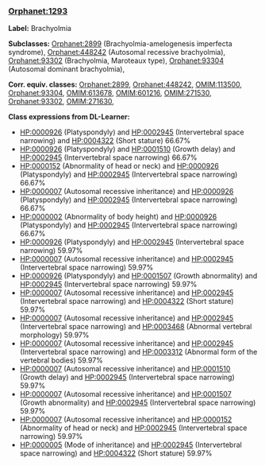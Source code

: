 
### [Orphanet:1293](http://www.orpha.net/ORDO/Orphanet_1293)
**Label:** Brachyolmia

**Subclasses:** [Orphanet:2899](http://www.orpha.net/ORDO/Orphanet_2899) (Brachyolmia-amelogenesis imperfecta syndrome), [Orphanet:448242](http://www.orpha.net/ORDO/Orphanet_448242) (Autosomal recessive brachyolmia), [Orphanet:93302](http://www.orpha.net/ORDO/Orphanet_93302) (Brachyolmia, Maroteaux type), [Orphanet:93304](http://www.orpha.net/ORDO/Orphanet_93304) (Autosomal dominant brachyolmia), 

**Corr. equiv. classes:** [Orphanet:2899](http://www.orpha.net/ORDO/Orphanet_2899), [Orphanet:448242](http://www.orpha.net/ORDO/Orphanet_448242), [OMIM:113500](http://purl.obolibrary.org/obo/OMIM_113500), [Orphanet:93304](http://www.orpha.net/ORDO/Orphanet_93304), [OMIM:613678](http://purl.obolibrary.org/obo/OMIM_613678), [OMIM:601216](http://purl.obolibrary.org/obo/OMIM_601216), [OMIM:271530](http://purl.obolibrary.org/obo/OMIM_271530), [Orphanet:93302](http://www.orpha.net/ORDO/Orphanet_93302), [OMIM:271630](http://purl.obolibrary.org/obo/OMIM_271630), 

**Class expressions from DL-Learner:**

- [HP:0000926](http://purl.obolibrary.org/obo/HP_0000926) (Platyspondyly) and [HP:0002945](http://purl.obolibrary.org/obo/HP_0002945) (Intervertebral space narrowing) and [HP:0004322](http://purl.obolibrary.org/obo/HP_0004322) (Short stature) 66.67%
- [HP:0000926](http://purl.obolibrary.org/obo/HP_0000926) (Platyspondyly) and [HP:0001510](http://purl.obolibrary.org/obo/HP_0001510) (Growth delay) and [HP:0002945](http://purl.obolibrary.org/obo/HP_0002945) (Intervertebral space narrowing) 66.67%
- [HP:0000152](http://purl.obolibrary.org/obo/HP_0000152) (Abnormality of head or neck) and [HP:0000926](http://purl.obolibrary.org/obo/HP_0000926) (Platyspondyly) and [HP:0002945](http://purl.obolibrary.org/obo/HP_0002945) (Intervertebral space narrowing) 66.67%
- [HP:0000007](http://purl.obolibrary.org/obo/HP_0000007) (Autosomal recessive inheritance) and [HP:0000926](http://purl.obolibrary.org/obo/HP_0000926) (Platyspondyly) and [HP:0002945](http://purl.obolibrary.org/obo/HP_0002945) (Intervertebral space narrowing) 66.67%
- [HP:0000002](http://purl.obolibrary.org/obo/HP_0000002) (Abnormality of body height) and [HP:0000926](http://purl.obolibrary.org/obo/HP_0000926) (Platyspondyly) and [HP:0002945](http://purl.obolibrary.org/obo/HP_0002945) (Intervertebral space narrowing) 66.67%
- [HP:0000926](http://purl.obolibrary.org/obo/HP_0000926) (Platyspondyly) and [HP:0002945](http://purl.obolibrary.org/obo/HP_0002945) (Intervertebral space narrowing) 59.97%
- [HP:0000007](http://purl.obolibrary.org/obo/HP_0000007) (Autosomal recessive inheritance) and [HP:0002945](http://purl.obolibrary.org/obo/HP_0002945) (Intervertebral space narrowing) 59.97%
- [HP:0000926](http://purl.obolibrary.org/obo/HP_0000926) (Platyspondyly) and [HP:0001507](http://purl.obolibrary.org/obo/HP_0001507) (Growth abnormality) and [HP:0002945](http://purl.obolibrary.org/obo/HP_0002945) (Intervertebral space narrowing) 59.97%
- [HP:0000007](http://purl.obolibrary.org/obo/HP_0000007) (Autosomal recessive inheritance) and [HP:0002945](http://purl.obolibrary.org/obo/HP_0002945) (Intervertebral space narrowing) and [HP:0004322](http://purl.obolibrary.org/obo/HP_0004322) (Short stature) 59.97%
- [HP:0000007](http://purl.obolibrary.org/obo/HP_0000007) (Autosomal recessive inheritance) and [HP:0002945](http://purl.obolibrary.org/obo/HP_0002945) (Intervertebral space narrowing) and [HP:0003468](http://purl.obolibrary.org/obo/HP_0003468) (Abnormal vertebral morphology) 59.97%
- [HP:0000007](http://purl.obolibrary.org/obo/HP_0000007) (Autosomal recessive inheritance) and [HP:0002945](http://purl.obolibrary.org/obo/HP_0002945) (Intervertebral space narrowing) and [HP:0003312](http://purl.obolibrary.org/obo/HP_0003312) (Abnormal form of the vertebral bodies) 59.97%
- [HP:0000007](http://purl.obolibrary.org/obo/HP_0000007) (Autosomal recessive inheritance) and [HP:0001510](http://purl.obolibrary.org/obo/HP_0001510) (Growth delay) and [HP:0002945](http://purl.obolibrary.org/obo/HP_0002945) (Intervertebral space narrowing) 59.97%
- [HP:0000007](http://purl.obolibrary.org/obo/HP_0000007) (Autosomal recessive inheritance) and [HP:0001507](http://purl.obolibrary.org/obo/HP_0001507) (Growth abnormality) and [HP:0002945](http://purl.obolibrary.org/obo/HP_0002945) (Intervertebral space narrowing) 59.97%
- [HP:0000007](http://purl.obolibrary.org/obo/HP_0000007) (Autosomal recessive inheritance) and [HP:0000152](http://purl.obolibrary.org/obo/HP_0000152) (Abnormality of head or neck) and [HP:0002945](http://purl.obolibrary.org/obo/HP_0002945) (Intervertebral space narrowing) 59.97%
- [HP:0000005](http://purl.obolibrary.org/obo/HP_0000005) (Mode of inheritance) and [HP:0002945](http://purl.obolibrary.org/obo/HP_0002945) (Intervertebral space narrowing) and [HP:0004322](http://purl.obolibrary.org/obo/HP_0004322) (Short stature) 59.97%


